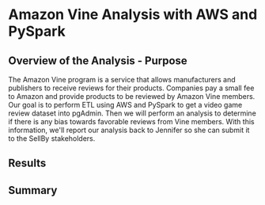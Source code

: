 # Amazon Vine Analysis with AWS and PySpark

## Overview of the Analysis - Purpose

The Amazon Vine program is a service that allows manufacturers and publishers to receive reviews for their products. Companies pay a small fee to Amazon and provide products to be reviewed by Amazon Vine members. Our goal is to perform ETL using AWS and PySpark to get a video game review dataset into pgAdmin. Then we will perform an analysis to determine if there is any bias towards favorable reviews from Vine members. With this information, we'll report our analysis back to Jennifer so she can submit it to the SellBy stakeholders. 

## Results

## Summary
